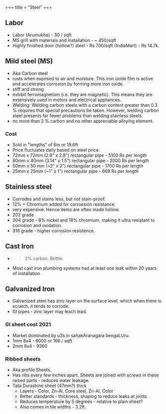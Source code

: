 +++
title = "Steel"
+++

## Labor
- Labor (Arumukha) - 30 / sqft
- MS grill with materials and installation - ~ 450/sqft
- Highly finished door (hollow?) steel - Rs 700/sqft (IndiaMart) - Rs 14.7k.


## Mild steel (MS)
- Aka Carbon steel
- rusts when exposed to air and moisture. This iron oxide film is active and accelerates corrosion by forming more iron oxide.
- stiff and strong
- exhibit ferromagnetism (i.e. they are magnetic). This means they are extensively used in motors and electrical appliances.
- Welding: Welding carbon steels with a carbon content greater than 0.3 % requires that special precautions be taken. However, welding carbon steel presents far fewer problems than welding stainless steels.
- no more than 2 % carbon and no other appreciable alloying element.

### Cost
- Sold in "lengths" of 6m or 19.6ft
- Price fluctuates daily based on steel price.
- 72mm x 72mm (2.8" x 2.8") rectangular pipe - 5100 Rs per length
- 80mm x 40mm (3.14" x 1.5") rectangular pipe - 2000 Rs per length
- 50mm x 50 mm (~2" x 2") rectangular  pipe - 1700 Rs per length
- 25mm x 25mm (~1" x 1") rectangular  pipe - 669 Rs per length

## Stainless steel
- Corrodes and stains less, but not stain-proof.
- 12% + Chromium added for corrossion resistance.
- very expensive. Hence items are often made hollow.
- 202 grade
- 304 grade -  8% nickel and 18% chromium, making it ultra resistant to corrosion and oxidation. 
- 316 grade - higher corrosion resistence.

## Cast Iron
- >2% carbon. Brittle.
- Most cast iron plumbing systems had at least one leak within 20 years of installation

## Galvanized Iron
- Galvanized steel has zinc layer on the surface level, which when there is scratch, it tends to corrode.
- GI pipes - zinc layer may leach lead.

### GI sheet cost 2021
- Market dominated by u3s in sahakAranagara bengaLUru.
- 1mm 8x4 - 6000 or 166 / sqft
- 2mm 8x4 - 9360

### Ribbed sheets
- Aka profile Sheets.
- Has ribs every few inches apart. Sheets are joined with screws in these raised parts - reduces water leakage. 
- Tata Durashine sheet (47mm?) thick
  - Layers - Color, Zn-Al, Core steel, Zn-Al, Color
  - Better standards - thickness, shaping to reduce leaks at joints.
  - Reduces temperature by 5 degrees - relative to plain sheet?
  - Also comes in tile widths - 3.2ft. 
